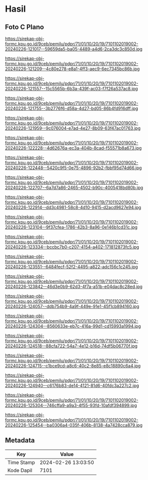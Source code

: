 # Hasil

## Foto C Plano

https://sirekap-obj-formc.kpu.go.id/9ceb/pemilu/pdpr/71/01/10/20/19/7101102019002-20240226-121017--59659da5-ba05-4489-a4d6-2ca3dc3c850d.jpg

https://sirekap-obj-formc.kpu.go.id/9ceb/pemilu/pdpr/71/01/10/20/19/7101102019002-20240226-121209--4c80e278-e8a1-4ff3-aec9-6ec7345bc86b.jpg

https://sirekap-obj-formc.kpu.go.id/9ceb/pemilu/pdpr/71/01/10/20/19/7101102019002-20240226-121557--15c5565b-6b3a-439f-ac03-f7f26a537ac8.jpg

https://sirekap-obj-formc.kpu.go.id/9ceb/pemilu/pdpr/71/01/10/20/19/7101102019002-20240226-121755--3b2776f6-d58a-4d27-bd05-86b4fd916dff.jpg

https://sirekap-obj-formc.kpu.go.id/9ceb/pemilu/pdpr/71/01/10/20/19/7101102019002-20240226-121959--9c076004-e7ad-4e27-8b09-63f47ac01763.jpg

https://sirekap-obj-formc.kpu.go.id/9ceb/pemilu/pdpr/71/01/10/20/19/7101102019002-20240226-122228--4d62676a-ec3a-404b-8cad-f55571b8a673.jpg

https://sirekap-obj-formc.kpu.go.id/9ceb/pemilu/pdpr/71/01/10/20/19/7101102019002-20240226-122448--5420c9f5-0e75-4896-92b2-fbbf95d74d66.jpg

https://sirekap-obj-formc.kpu.go.id/9ceb/pemilu/pdpr/71/01/10/20/19/7101102019002-20240226-122707--6a7d7a86-2465-4502-b90c-4005418bd80b.jpg

https://sirekap-obj-formc.kpu.go.id/9ceb/pemilu/pdpr/71/01/10/20/19/7101102019002-20240226-122914--dd3c4981-58c8-4d10-9415-d2acd9627e94.jpg

https://sirekap-obj-formc.kpu.go.id/9ceb/pemilu/pdpr/71/01/10/20/19/7101102019002-20240226-123104--9f37cfea-1786-42b3-8a96-0e146b1cd31c.jpg

https://sirekap-obj-formc.kpu.go.id/9ceb/pemilu/pdpr/71/01/10/20/19/7101102019002-20240226-123334--bccbc7b0-c207-4154-a402-171812873fc5.jpg

https://sirekap-obj-formc.kpu.go.id/9ceb/pemilu/pdpr/71/01/10/20/19/7101102019002-20240226-123551--6484fecf-52f2-4495-a822-adc156c1c245.jpg

https://sirekap-obj-formc.kpu.go.id/9ceb/pemilu/pdpr/71/01/10/20/19/7101102019002-20240226-123842--46d3e0b9-62d3-4f7a-a51b-e04dac8c28ed.jpg

https://sirekap-obj-formc.kpu.go.id/9ceb/pemilu/pdpr/71/01/10/20/19/7101102019002-20240226-124057--ddb754b9-4a9f-449e-91e1-45f1cb894160.jpg

https://sirekap-obj-formc.kpu.go.id/9ceb/pemilu/pdpr/71/01/10/20/19/7101102019002-20240226-124304--8560633e-eb7c-416a-99d1-cd15993a1994.jpg

https://sirekap-obj-formc.kpu.go.id/9ceb/pemilu/pdpr/71/01/10/20/19/7101102019002-20240226-124518--88cfa722-54a7-4e12-b16d-74df5b06770f.jpg

https://sirekap-obj-formc.kpu.go.id/9ceb/pemilu/pdpr/71/01/10/20/19/7101102019002-20240226-124715--c1bce9cd-a8c6-40c2-8e85-e8c18890c6a4.jpg

https://sirekap-obj-formc.kpu.go.id/9ceb/pemilu/pdpr/71/01/10/20/19/7101102019002-20240226-124940--c6176b83-de14-4121-81d6-40fdc3a227c2.jpg

https://sirekap-obj-formc.kpu.go.id/9ceb/pemilu/pdpr/71/01/10/20/19/7101102019002-20240226-125304--746cffa9-a9a3-4f55-93fd-10afdf394899.jpg

https://sirekap-obj-formc.kpu.go.id/9ceb/pemilu/pdpr/71/01/10/20/19/7101102019002-20240226-125454--ba0306a4-035f-406b-8138-4a7428cca879.jpg


## Metadata

| Key        | Value               |
| ---------- | ------------------- |
| Time Stamp | 2024-02-26 13:03:50 |
| Kode Dapil | 7101                |



